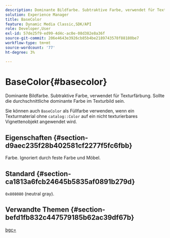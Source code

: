 ```yaml
---
description: Dominante Bildfarbe. Subtraktive Farbe, verwendet für Texturfärbung. Sollte die durchschnittliche dominante Farbe im Texturbild sein.
solution: Experience Manager
title: BaseColor
feature: Dynamic Media Classic,SDK/API
role: Developer,User
exl-id: 57de25f9-ed99-4d4c-ac0e-08d382e8a36f
source-git-commit: 206e4643e3926cb85b4be2189743578f88180be7
workflow-type: tm+mt
source-wordcount: '77'
ht-degree: 3%

---
```


# BaseColor{#basecolor}

Dominante Bildfarbe. Subtraktive Farbe, verwendet für Texturfärbung. Sollte die durchschnittliche dominante Farbe im Texturbild sein.

Sie können auch `BaseColor` als Füllfarbe verwenden, wenn ein Texturmaterial ohne `catalog::Color` auf ein nicht texturierbares Vignettenobjekt angewendet wird.

## Eigenschaften {#section-d9aec235f28b402581cf2277f5fc6fbb}

Farbe. Ignoriert durch feste Farbe und Möbel.

## Standard {#section-ca1813a6fcb24645b5835af0891b279d}

`0x808080` (neutral gray).

## Verwandte Themen {#section-befd1fb832c447579185b62ac39df67b}

[bgc=](../../../../../ir-api/http-protocol/image-rendering-api-ref/c-ir-http-protocol-ref/c-ir-http-protocol-command-reference/r-ir-bgc.md#reference-3f5c78cea01c4a85aa582076d23aebb0)
